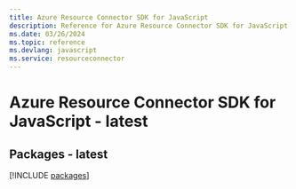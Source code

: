 ```yaml
---
title: Azure Resource Connector SDK for JavaScript
description: Reference for Azure Resource Connector SDK for JavaScript
ms.date: 03/26/2024
ms.topic: reference
ms.devlang: javascript
ms.service: resourceconnector
---
```

# Azure Resource Connector SDK for JavaScript - latest
## Packages - latest
[!INCLUDE [packages](resource-connector-index.md)]